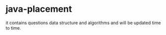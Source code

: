 
# java-placement

it contains questions data structure and algorithms and will be updated time to time.
